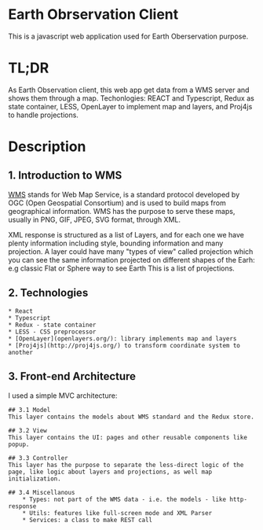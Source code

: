 # Earth Obrservation Client
This is a javascript web application used for Earth Oberservation purpose.


# TL;DR
As Earth Observation client, this web app get data from a WMS server and shows them through a map. Techonlogies: REACT and Typescript, Redux as state container, LESS, OpenLayer to implement map and layers, and Proj4js to handle projections.


# Description
## 1. Introduction to WMS
[WMS](https://en.wikipedia.org/wiki/Web_Map_Service) stands for Web Map Service, is a standard protocol developed by OGC (Open Geospatial Consortium) and is used to build maps from geographical information. WMS has the purpose to serve these maps, usually in PNG, GIF, JPEG, SVG format, through XML.

XML response is structured as a list of Layers, and for each one we have plenty information including style, bounding information and many projection. A layer could have many "types of view" called projection which you can see the same information projected on different shapes of the Earh: e.g classic Flat or Sphere way to see Earth This is a list of projections.

## 2. Technologies

    * React
    * Typescript
    * Redux - state container
    * LESS - CSS preprocessor
    * [OpenLayer](openlayers.org/): library implements map and layers
    * [Proj4js](http://proj4js.org/) to transform coordinate system to another

## 3. Front-end Architecture
I used a simple MVC architecture:

    ## 3.1 Model
    This layer contains the models about WMS standard and the Redux store.

    ## 3.2 View
    This layer contains the UI: pages and other reusable components like popup.

    ## 3.3 Controller
    This layer has the purpose to separate the less-direct logic of the page, like logic about layers and projections, as well map initialization.

    ## 3.4 Miscellanous
        * Types: not part of the WMS data - i.e. the models - like http-response
        * Utils: features like full-screen mode and XML Parser
        * Services: a class to make REST call
